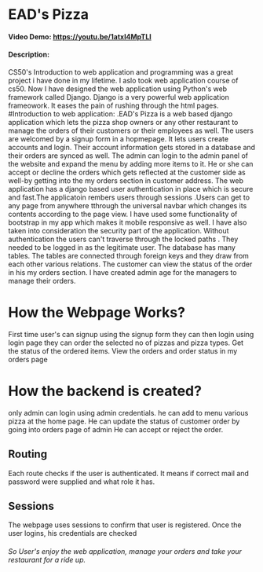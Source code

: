 # EAD's Pizza
#### Video Demo:  https://youtu.be/1atxI4MpTLI
#### Description:
CS50's Introduction to web application and programming was a great project
i have done in my lifetime. I aslo took web application course of cs50.
Now I have designed the web application using Python's web framework called Django. Django is a very
powerful web application frameowork. It eases the pain of rushing through the html pages.
#Introduction to web application:
.EAD's Pizza is a web based django application which lets the pizza shop owners or any other restaurant
to manage the orders of their customers or their employees as well.
The users are welcomed by a signup form in a hopmepage.
It lets users create accounts and login. Their account information gets stored in a database and their orders
are synced as well. The admin can login to the admin panel of the website and expand the menu by adding
more items to it. He or she can accept or decline the orders which gets reflected at the customer side as
well-by getting into the my orders section in customer address.
The web application has a django based user authentication in place which is secure and fast.The applicatoin
rembers users through sessions .Users can get to any page from anywhere tthrough the universal navbar which changes its contents according to the page view. I have used some functionality of bootstrap in my app which makes it mobile responsive as well. I have also taken into consideration the security part of the application. Without authentication the users can't traverse through the locked paths . They needed to be logged in as the legitimate user. The database has many tables. The tables are connected through foreign keys and they draw from each other various relations.
The customer can view the status of the order in his my orders section.
I have created admin age for the managers to manage their orders.
# How the Webpage Works?
First time user's can signup using the signup form
they can then login using login page
they can order the selected no of pizzas and pizza types.
Get the status of the ordered items.
View the orders and order status in my orders page
# How the backend is created?
only admin can login using admin credentials.
he can add to menu various pizza at the home page.
He can update the status of customer order by going into orders page of admin
He can accept or reject the order.
## Routing
Each route checks if the user is authenticated. It means if correct mail and password were supplied and what role it has.
## Sessions
The webpage uses sessions to confirm that user is registered. Once the user logins, his credentials are checked

###### So User's enjoy the web application, manage your orders and take your restaurant for a ride up.